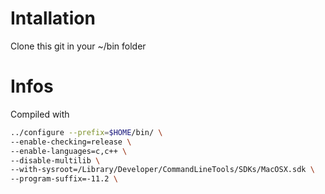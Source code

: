 # Intallation

Clone this git in your ~/bin folder

# Infos

Compiled with

```sh
../configure --prefix=$HOME/bin/ \
--enable-checking=release \
--enable-languages=c,c++ \
--disable-multilib \
--with-sysroot=/Library/Developer/CommandLineTools/SDKs/MacOSX.sdk \
--program-suffix=-11.2 \
```
